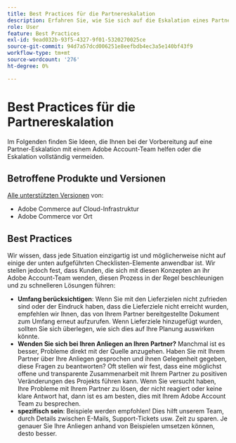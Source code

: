 ```yaml
---
title: Best Practices für die Partnereskalation
description: Erfahren Sie, wie Sie sich auf die Eskalation eines Partnerproblems mit einem Adobe Adobe-Account-Team vorbereiten oder wie Sie eine Eskalation vermeiden können.
role: User
feature: Best Practices
exl-id: 9ead032b-93f5-4327-9f01-5320270025ce
source-git-commit: 94d7a57dcd006251e8eefbdb4ec3a5e140bf43f9
workflow-type: tm+mt
source-wordcount: '276'
ht-degree: 0%

---
```


# Best Practices für die Partnereskalation

Im Folgenden finden Sie Ideen, die Ihnen bei der Vorbereitung auf eine Partner-Eskalation mit einem Adobe Account-Team helfen oder die Eskalation vollständig vermeiden.

## Betroffene Produkte und Versionen

[Alle unterstützten Versionen](../../../release/versions.md) von:

* Adobe Commerce auf Cloud-Infrastruktur
* Adobe Commerce vor Ort

## Best Practices

Wir wissen, dass jede Situation einzigartig ist und möglicherweise nicht auf einige der unten aufgeführten Checklisten-Elemente anwendbar ist. Wir stellen jedoch fest, dass Kunden, die sich mit diesen Konzepten an ihr Adobe Account-Team wenden, diesen Prozess in der Regel beschleunigen und zu schnelleren Lösungen führen:

* **Umfang berücksichtigen**: Wenn Sie mit den Lieferzielen nicht zufrieden sind oder der Eindruck haben, dass die Lieferziele nicht erreicht wurden, empfehlen wir Ihnen, das von Ihrem Partner bereitgestellte Dokument zum Umfang erneut aufzurufen. Wenn Lieferziele hinzugefügt wurden, sollten Sie sich überlegen, wie sich dies auf Ihre Planung auswirken könnte.
* **Wenden Sie sich bei Ihren Anliegen an Ihren Partner?** Manchmal ist es besser, Probleme direkt mit der Quelle anzugehen. Haben Sie mit Ihrem Partner über Ihre Anliegen gesprochen und ihnen Gelegenheit gegeben, diese Fragen zu beantworten? Oft stellen wir fest, dass eine möglichst offene und transparente Zusammenarbeit mit Ihrem Partner zu positiven Veränderungen des Projekts führen kann. Wenn Sie versucht haben, Ihre Probleme mit Ihrem Partner zu lösen, der nicht reagiert oder keine klare Antwort hat, dann ist es am besten, dies mit Ihrem Adobe Account Team zu besprechen.
* **spezifisch sein**: Beispiele werden empfohlen! Dies hilft unserem Team, durch Details zwischen E-Mails, Support-Tickets usw. Zeit zu sparen. Je genauer Sie Ihre Anliegen anhand von Beispielen umsetzen können, desto besser.
